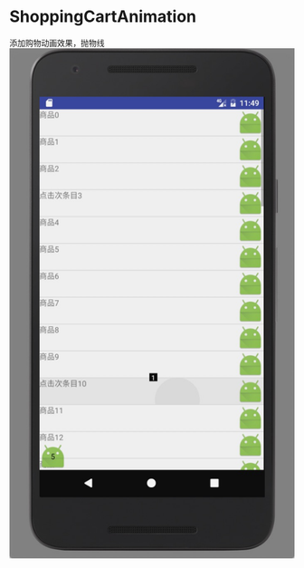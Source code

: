 # ShoppingCartAnimation
添加购物动画效果，抛物线
![image](https://github.com/jiashuaishuai/ShoppingCartAnimation/blob/master/65F5C36E-1DB2-46EB-BD2B-B39EE6C2E23A.png)
